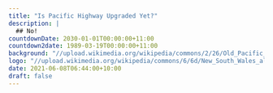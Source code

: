 ```yaml
---
title: "Is Pacific Highway Upgraded Yet?"
description: |
  ## No!
countdownDate: 2030-01-01T00:00:00+11:00
countdown2date: 1989-03-19T00:00:00+11:00
background: "//upload.wikimedia.org/wikipedia/commons/2/26/Old_Pacific_Highway_%2813689883153%29.jpg"
logo: "//upload.wikimedia.org/wikipedia/commons/6/6d/New_South_Wales_alphanumeric_route_A1.svg"
date: 2021-06-08T06:44:00+10:00
draft: false
---
```

